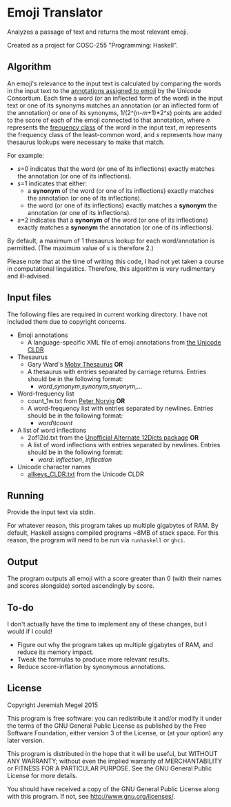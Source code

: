 # Emoji Translator

Analyzes a passage of text and returns the most relevant emoji.

Created as a project for COSC-255 "Programming: Haskell".

## Algorithm
An emoji's relevance to the input text is calculated by comparing the words in the input text to the [annotations assigned to emoji](http://unicode.org/emoji/charts/emoji-annotations.html) by the Unicode Consortium. Each time a word (or an inflected form of the word) in the input text or one of its synonyms matches an annotation (or an inflected form of the annotation) or one of its synonyms, 1/(2^(_n_-_m_+1)*2^_s_) points are added to the score of each of the emoji connected to that annotation, where _n_ represents the [frequency class](http://self.gutenberg.org/articles/frequency_list) of the word in the input text, _m_ represents the frequency class of the least-common word, and _s_ represents how many thesaurus lookups were necessary to make that match.

For example:
- _s_=0 indicates that the word (or one of its inflections) exactly matches the annotation (or one of its inflections).
- _s_=1 indicates that either:
    - a **synonym** of the word (or one of its inflections) exactly matches the annotation (or one of its inflections).
    - the word (or one of its inflections) exactly matches a **synonym** the annotation (or one of its inflections).
- _s_=2 indicates that a **synonym** of the word (or one of its inflections) exactly matches a **synonym** the annotation (or one of its inflections).

By default, a maximum of 1 thesaurus lookup for each word/annotation is permitted. (The maximum value of _s_ is therefore 2.)

Please note that at the time of writing this code, I had not yet taken a course in computational linguistics. Therefore, this algorithm is very rudimentary and ill-advised.

## Input files

The following files are required in current working directory. I have not included them due to copyright concerns.
- Emoji annotations
    - A language-specific XML file of emoji annotations from [the Unicode CLDR](http://unicode.org/repos/cldr/tags/latest/common/annotations/)
- Thesaurus
    - Gary Ward's [Moby Thesaurus](http://icon.shef.ac.uk/Moby/mthes.html) **OR**
    - A thesaurus with entries separated by carriage returns. Entries should be in the following format:
        - *word*,*synonym*,*synonym*,*snyonym*,...
- Word-frequency list
    - count_1w.txt from [Peter Norvig](http://norvig.com/ngrams/) **OR**
    - A word-frequency list with entries separated by newlines. Entries should be in the following format:
        - *word*\t*count*
- A list of word inflections
    - 2of12id.txt from the [Unofficial Alternate 12Dicts package](http://wordlist.aspell.net/12dicts/) **OR**
    - A list of word inflections with entries separated by newlines. Entries should be in the following format:
        - *word*: *inflection*, *inflection*
- Unicode character names
    - [allkeys_CLDR.txt](http://unicode.org/repos/cldr/tags/latest/common/uca/allkeys_CLDR.txt) from the Unicode CLDR

## Running

Provide the input text via stdin.

For whatever reason, this program takes up multiple gigabytes of RAM. By default, Haskell assigns compiled programs ~8MB of stack space. For this reason, the program will need to be run via `runhaskell` or `ghci`.

## Output

The program outputs all emoji with a score greater than 0 (with their names and scores alongside) sorted ascendingly by score.

## To-do

I don't actually have the time to implement any of these changes, but I would if I could!

- Figure out why the program takes up multiple gigabytes of RAM, and reduce its memory impact.
- Tweak the formulas to produce more relevant results.
- Reduce score-inflation by synonymous annotations.

## License

Copyright Jeremiah Megel 2015

This program is free software: you can redistribute it and/or modify
it under the terms of the GNU General Public License as published by
the Free Software Foundation, either version 3 of the License, or
(at your option) any later version.

This program is distributed in the hope that it will be useful,
but WITHOUT ANY WARRANTY; without even the implied warranty of
MERCHANTABILITY or FITNESS FOR A PARTICULAR PURPOSE.  See the
GNU General Public License for more details.

You should have received a copy of the GNU General Public License
along with this program.  If not, see <http://www.gnu.org/licenses/>.

